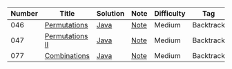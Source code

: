 | Number| Title         | Solution      | Note           | Difficulty    | Tag          |
| ------| ------------- | ------------- | -------------  | ------------- |------------- |
| 046| [Permutations](https://leetcode.com/problems/permutations/)  | [Java](https://github.com/LisaFan18/lintcode/blob/master/046.%20Permutations/REAMDE.md)  | [Note](https://github.com/LisaFan18/lintcode/blob/master/046.%20Permutations/REAMDE.md)   | Medium  | Backtrack |
| 047| [Permutations II](https://leetcode.com/problems/permutations-ii/)  | [Java](https://github.com/LisaFan18/lintcode/tree/master/047.%20Permutations%20II)  | [Note](https://github.com/LisaFan18/lintcode/tree/master/047.%20Permutations%20II)   | Medium  | Backtrack |
| 077| [Combinations](https://leetcode.com/problems/combinations/)  | [Java](https://github.com/LisaFan18/lintcode/tree/master/077.%20Combinations)  | [Note](https://github.com/LisaFan18/lintcode/tree/master/077.%20Combinations)   | Medium  | Backtrack |
